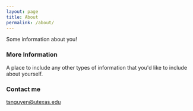 ```yaml
---
layout: page
title: About
permalink: /about/
---
```


Some information about you!

### More Information

A place to include any other types of information that you'd like to include about yourself.

### Contact me

[tsnguyen@utexas.edu](mailto:tsnguyen@utexas.edu)
